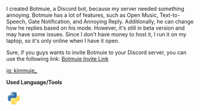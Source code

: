 I created Botmuie, a Discord bot, because my server needed something annoying. Botmuie has a lot of features, such as Open Music, Text-to-Speech, Gate Notification, and Annoying Reply. Additionally, he can change how he replies based on his mode. However, it's still in beta version and may have some issues. Since I don't have money to host it, I run it on my laptop, so it's only online when I have it open.

Sure, if you guys wants to invite Botmuie to your Discord server, you can use the following link: [Botmuie Invite Link](https://discord.com/api/oauth2/authorize?client_id=1208700289948065845&permissions=8&scope=bot)

[ig: kimmuie_](https://instagram.com/kimmuie_)  

**Used Language/Tools**
<div>
  <img src="https://github.com/devicons/devicon/blob/master/icons/python/python-original.svg" title="Python"width="40" height="40"/>&nbsp;
</div>  
